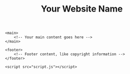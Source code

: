 <!DOCTYPE html>
<html lang="en">
<head>
    <meta charset="UTF-8">
    <meta name="viewport" content="width=device-width, initial-scale=1.0">
    <title>Your Website Title</title>
    <link rel="stylesheet" href="styles.css">
</head>
<body>
    <header>
        <h1>Your Website Name</h1>
        <!-- Add navigation links if needed -->
    </header>
    
    <main>
        <!-- Your main content goes here -->
    </main>

    <footer>
        <!-- Footer content, like copyright information -->
    </footer>

    <script src="script.js"></script>
</body>
</html>
